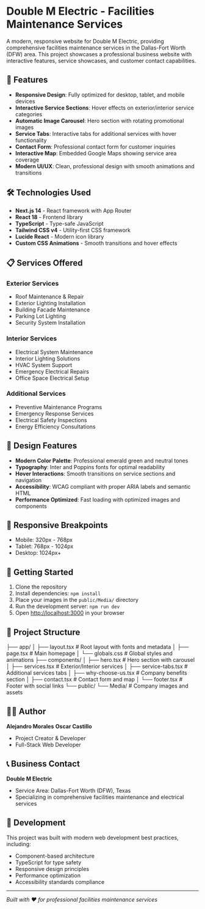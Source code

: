 # Double M Electric - Facilities Maintenance Services

A modern, responsive website for Double M Electric, providing comprehensive facilities maintenance services in the Dallas-Fort Worth (DFW) area. This project showcases a professional business website with interactive features, service showcases, and customer contact capabilities.

## 🚀 Features

- **Responsive Design**: Fully optimized for desktop, tablet, and mobile devices
- **Interactive Service Sections**: Hover effects on exterior/interior service categories
- **Automatic Image Carousel**: Hero section with rotating promotional images
- **Service Tabs**: Interactive tabs for additional services with hover functionality
- **Contact Form**: Professional contact form for customer inquiries
- **Interactive Map**: Embedded Google Maps showing service area coverage
- **Modern UI/UX**: Clean, professional design with smooth animations and transitions

## 🛠 Technologies Used

- **Next.js 14** - React framework with App Router
- **React 18** - Frontend library
- **TypeScript** - Type-safe JavaScript
- **Tailwind CSS v4** - Utility-first CSS framework
- **Lucide React** - Modern icon library
- **Custom CSS Animations** - Smooth transitions and hover effects

## 📋 Services Offered

### Exterior Services
- Roof Maintenance & Repair
- Exterior Lighting Installation
- Building Facade Maintenance
- Parking Lot Lighting
- Security System Installation

### Interior Services
- Electrical System Maintenance
- Interior Lighting Solutions
- HVAC System Support
- Emergency Electrical Repairs
- Office Space Electrical Setup

### Additional Services
- Preventive Maintenance Programs
- Emergency Response Services
- Electrical Safety Inspections
- Energy Efficiency Consultations

## 🎨 Design Features

- **Modern Color Palette**: Professional emerald green and neutral tones
- **Typography**: Inter and Poppins fonts for optimal readability
- **Hover Interactions**: Smooth transitions on service sections and navigation
- **Accessibility**: WCAG compliant with proper ARIA labels and semantic HTML
- **Performance Optimized**: Fast loading with optimized images and components

## 📱 Responsive Breakpoints

- Mobile: 320px - 768px
- Tablet: 768px - 1024px
- Desktop: 1024px+

## 🚀 Getting Started

1. Clone the repository
2. Install dependencies: `npm install`
3. Place your images in the `public/Media/` directory
4. Run the development server: `npm run dev`
5. Open [http://localhost:3000](http://localhost:3000) in your browser

## 📁 Project Structure
├── app/
│   ├── layout.tsx          # Root layout with fonts and metadata
│   ├── page.tsx           # Main homepage
│   └── globals.css        # Global styles and animations
├── components/
│   ├── hero.tsx           # Hero section with carousel
│   ├── services.tsx       # Exterior/Interior services
│   ├── service-tabs.tsx   # Additional services tabs
│   ├── why-choose-us.tsx  # Company benefits section
│   ├── contact.tsx        # Contact form and map
│   └── footer.tsx         # Footer with social links
└── public/
└── Media/             # Company images and assets


## 👨‍💻 Author

**Alejandro Morales**
**Oscar Castillo**
- Project Creator & Developer
- Full-Stack Web Developer

## 📞 Business Contact

**Double M Electric**
- Service Area: Dallas-Fort Worth (DFW), Texas
- Specializing in comprehensive facilities maintenance and electrical services

## 🔧 Development

This project was built with modern web development best practices, including:
- Component-based architecture
- TypeScript for type safety
- Responsive design principles
- Performance optimization
- Accessibility standards compliance

---

*Built with ❤️ for professional facilities maintenance services*
